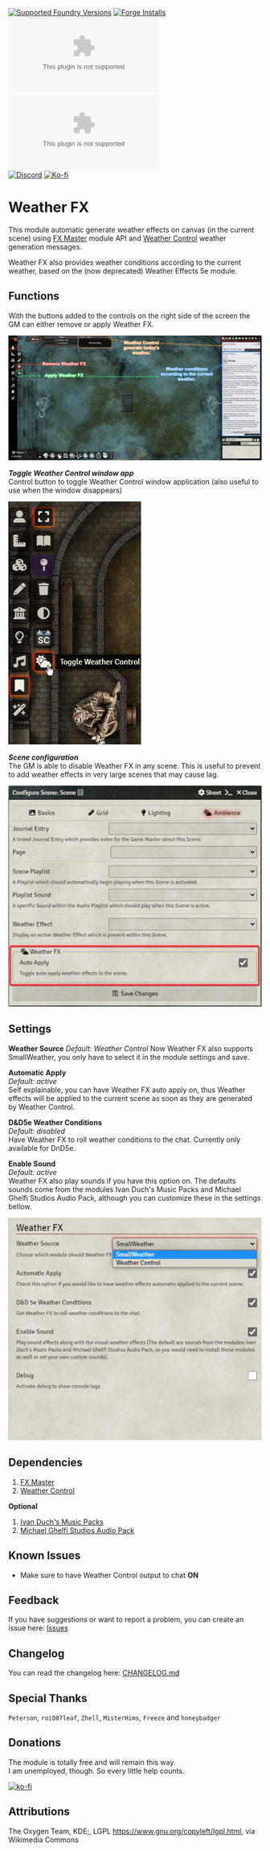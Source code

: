 [![Supported Foundry Versions](https://img.shields.io/endpoint?url=https://foundryshields.com/version?url=https://github.com/LeafWulf/weatherfx/releases/latest/download/module.json)](https://foundryvtt.com/packages/weatherfx) [![Forge Installs](https://img.shields.io/badge/dynamic/json?label=Forge%20Installs&query=package.installs&suffix=%25&url=https%3A%2F%2Fforge-vtt.com%2Fapi%2Fbazaar%2Fpackage%2Fweatherfx&colorB=0374b5)](https://forge-vtt.com/bazaar#sort=updated&package=weatherfx)  
[![Latest Downloads](https://img.shields.io/github/downloads/LeafWulf/weatherfx/latest/module.zip?color=blue&label=latest%20downloads)](https://github.com/LeafWulf/weatherfx/releases/latest) [![Total Downloads](https://img.shields.io/github/downloads/LeafWulf/weatherfx/module.zip?color=blue&label=total%20downloads)](https://github.com/LeafWulf/weatherfx/releases)  
[![Discord](https://dcbadge.vercel.app/api/shield/219289132235489280?style=flat)](https://discordapp.com/users/219289132235489280) [![Ko-fi](https://img.shields.io/badge/Ko--fi-winterwulf-0374b5?logo=kofi)](https://ko-fi.com/winterwulf)

# Weather FX
This module automatic generate weather effects on canvas (in the current scene) using [FX Master](https://foundryvtt.com/packages/fxmaster) module API and [Weather Control](https://foundryvtt.com/packages/weather-control) weather generation messages.

Weather FX also provides weather conditions according to the current weather, based on the (now deprecated) Weather Effects 5e module.

## Functions
With the buttons added to the controls on the right side of the screen the GM can either remove or apply Weather FX.

![functions](./readme/functions.png)

***Toggle Weather Control window app***  
Control button to toggle Weather Control window application (also useful to use when the window disappears)

![toggleapp](./readme/toggleapp.png)

***Scene configuration***  
The GM is able to disable Weather FX in any scene. This is useful to prevent to add weather effects in very large scenes that may cause lag.

![sceneconfig](./readme/seceneconfig.png)

## Settings
**Weather Source**
*Default: Weather Control*
Now Weather FX also supports SmallWeather, you only have to select it in the module settings and save.

**Automatic Apply**  
*Default: active*  
Self explainable, you can have Weather FX auto apply on, thus Weather effects will be applied to the current scene as soon as they are generated by Weather Control.

**D&D5e Weather Conditions**  
*Default: disabled*  
Have Weather FX to roll weather conditions to the chat. Currently only available for DnD5e.

**Enable Sound**  
*Default: active*  
Weather FX also play sounds if you have this option on. The defaults sounds come from the modules Ivan Duch's Music Packs and Michael Ghelfi Studios Audio Pack, although you can customize these in the settings bellow.

![settings](readme/new-feature.png)

## Dependencies
1. [FX Master](https://foundryvtt.com/packages/fxmaster)
2. [Weather Control](https://foundryvtt.com/packages/weather-control)

**Optional**
1. [Ivan Duch's Music Packs](https://foundryvtt.com/packages/ivan-duch-music-packs)
2. [Michael Ghelfi Studios Audio Pack](https://foundryvtt.com/packages/michaelghelfi)


## Known Issues
- Make sure to have Weather Control output to chat **ON**

## Feedback
If you have suggestions or want to report a problem, you can create an issue here: [Issues](../../issues)

## Changelog
You can read the changelog here: [CHANGELOG.md](/CHANGELOG.md)

## Special Thanks
`Peterson`, `roi007leaf`, `Zhell`, `MisterHims`, `Freeze` and `honeybadger`

## Donations
The module is totally free and will remain this way.  
I am unemployed, though. So every little help counts.

[![ko-fi](https://ko-fi.com/img/githubbutton_sm.svg)](https://ko-fi.com/winterwulf)

## Attributions
The Oxygen Team, KDE;, LGPL <https://www.gnu.org/copyleft/lgpl.html>, via Wikimedia Commons
